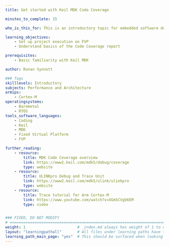 ```yaml
---
title: Get started with Keil MDK Code Coverage

minutes_to_complete: 15

who_is_this_for: This is an introductory topic for embedded software developers new to the code-coverage feature in Keil MDK.

learning_objectives: 
    - Set up project execution on FVP
    - Understand basics of the Code Coverage report

prerequisites:
    - Basic familiarity with Keil MDK

author: Ronan Synnott

### Tags
skilllevels: Introductory
subjects: Performance and Architecture 
armips:
    - Cortex-M
operatingsystems:
    - Baremetal
    - RTOS
tools_software_languages:
    - Coding
    - Keil
    - MDK
    - Fixed Virtual Platform
    - FVP

further_reading:
    - resource:
        title: MDK Code Coverage overview
        link: https://www2.keil.com/mdk5/debug/coverage
        type: website
    - resource:
        title: ULINKpro Debug and Trace Unit
        link: https://www2.keil.com/mdk5/ulink/ulinkpro
        type: website
    - resource:
        title: Trace tutorial for Arm Cortex-M
        link: https://www.youtube.com/watch?v=XGmSCVgb6EM
        type: video


### FIXED, DO NOT MODIFY
# ================================================================================
weight: 1                       # _index.md always has weight of 1 to order correctly
layout: "learningpathall"       # All files under learning paths have this same wrapper
learning_path_main_page: "yes"  # This should be surfaced when looking for related content. Only set for _index.md of learning path content.
---
```

